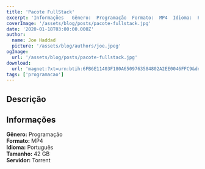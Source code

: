```yaml
---
title: 'Pacote FullStack'
excerpt: 'Informações   Gênero:  Programação  Formato:  MP4  Idioma:  Português  Tamanho:  42 GB  Servidor:  Torrent'
coverImage: '/assets/blog/posts/pacote-fullstack.jpg'
date: '2020-01-18T03:00:00.000Z'
author:
  name: Joe Haddad
  picture: '/assets/blog/authors/joe.jpeg'
ogImage:
  url: '/assets/blog/posts/pacote-fullstack.jpg'
download:
  url: 'magnet:?xt=urn:btih:6FB6E11403F180A6509763584802A2EE0046FFC9&dn=full-stack-danki&tr=udp%3a%2f%2ftracker.openbittorrent.com%3a1337%2fannounce&tr=udp%3a%2f%2ftracker.opentrackr.org%3a1337%2fannounce'
tags: ['programacao']
---
```

<h2>Descrição</h2>
<h2>Informações</h2><p><strong>Gênero:</strong> Programação<br/><strong>Formato:</strong> MP4<br/><strong>Idioma:</strong> Português<br/><strong>Tamanho:</strong> 42 GB<br/><strong>Servidor:</strong> Torrent</p>